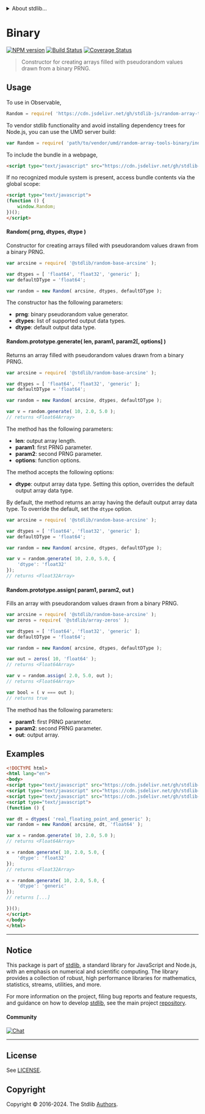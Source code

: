 <!--

@license Apache-2.0

Copyright (c) 2024 The Stdlib Authors.

Licensed under the Apache License, Version 2.0 (the "License");
you may not use this file except in compliance with the License.
You may obtain a copy of the License at

   http://www.apache.org/licenses/LICENSE-2.0

Unless required by applicable law or agreed to in writing, software
distributed under the License is distributed on an "AS IS" BASIS,
WITHOUT WARRANTIES OR CONDITIONS OF ANY KIND, either express or implied.
See the License for the specific language governing permissions and
limitations under the License.

-->


<details>
  <summary>
    About stdlib...
  </summary>
  <p>We believe in a future in which the web is a preferred environment for numerical computation. To help realize this future, we've built stdlib. stdlib is a standard library, with an emphasis on numerical and scientific computation, written in JavaScript (and C) for execution in browsers and in Node.js.</p>
  <p>The library is fully decomposable, being architected in such a way that you can swap out and mix and match APIs and functionality to cater to your exact preferences and use cases.</p>
  <p>When you use stdlib, you can be absolutely certain that you are using the most thorough, rigorous, well-written, studied, documented, tested, measured, and high-quality code out there.</p>
  <p>To join us in bringing numerical computing to the web, get started by checking us out on <a href="https://github.com/stdlib-js/stdlib">GitHub</a>, and please consider <a href="https://opencollective.com/stdlib">financially supporting stdlib</a>. We greatly appreciate your continued support!</p>
</details>

# Binary

[![NPM version][npm-image]][npm-url] [![Build Status][test-image]][test-url] [![Coverage Status][coverage-image]][coverage-url] <!-- [![dependencies][dependencies-image]][dependencies-url] -->

> Constructor for creating arrays filled with pseudorandom values drawn from a binary PRNG.



<section class="usage">

## Usage

To use in Observable,

```javascript
Random = require( 'https://cdn.jsdelivr.net/gh/stdlib-js/random-array-tools-binary@v0.2.0-umd/browser.js' )
```

To vendor stdlib functionality and avoid installing dependency trees for Node.js, you can use the UMD server build:

```javascript
var Random = require( 'path/to/vendor/umd/random-array-tools-binary/index.js' )
```

To include the bundle in a webpage,

```html
<script type="text/javascript" src="https://cdn.jsdelivr.net/gh/stdlib-js/random-array-tools-binary@v0.2.0-umd/browser.js"></script>
```

If no recognized module system is present, access bundle contents via the global scope:

```html
<script type="text/javascript">
(function () {
    window.Random;
})();
</script>
```

#### Random( prng, dtypes, dtype )

Constructor for creating arrays filled with pseudorandom values drawn from a binary PRNG.

```javascript
var arcsine = require( '@stdlib/random-base-arcsine' );

var dtypes = [ 'float64', 'float32', 'generic' ];
var defaultDType = 'float64';

var random = new Random( arcsine, dtypes, defaultDType );
```

The constructor has the following parameters:

-   **prng**: binary pseudorandom value generator.
-   **dtypes**: list of supported output data types.
-   **dtype**: default output data type.

#### Random.prototype.generate( len, param1, param2\[, options] )

Returns an array filled with pseudorandom values drawn from a binary PRNG.

```javascript
var arcsine = require( '@stdlib/random-base-arcsine' );

var dtypes = [ 'float64', 'float32', 'generic' ];
var defaultDType = 'float64';

var random = new Random( arcsine, dtypes, defaultDType );

var v = random.generate( 10, 2.0, 5.0 );
// returns <Float64Array>
```

The method has the following parameters:

-   **len**: output array length.
-   **param1**: first PRNG parameter.
-   **param2**: second PRNG parameter.
-   **options**: function options.

The method accepts the following options:

-   **dtype**: output array data type. Setting this option, overrides the default output array data type.

By default, the method returns an array having the default output array data type. To override the default, set the `dtype` option.

```javascript
var arcsine = require( '@stdlib/random-base-arcsine' );

var dtypes = [ 'float64', 'float32', 'generic' ];
var defaultDType = 'float64';

var random = new Random( arcsine, dtypes, defaultDType );

var v = random.generate( 10, 2.0, 5.0, {
    'dtype': 'float32'
});
// returns <Float32Array>
```

#### Random.prototype.assign( param1, param2, out )

Fills an array with pseudorandom values drawn from a binary PRNG.

```javascript
var arcsine = require( '@stdlib/random-base-arcsine' );
var zeros = require( '@stdlib/array-zeros' );

var dtypes = [ 'float64', 'float32', 'generic' ];
var defaultDType = 'float64';

var random = new Random( arcsine, dtypes, defaultDType );

var out = zeros( 10, 'float64' );
// returns <Float64Array>

var v = random.assign( 2.0, 5.0, out );
// returns <Float64Array>

var bool = ( v === out );
// returns true
```

The method has the following parameters:

-   **param1**: first PRNG parameter.
-   **param2**: second PRNG parameter.
-   **out**: output array.

</section>

<!-- /.usage -->

<section class="notes">

</section>

<!-- /.notes -->

<section class="examples">

## Examples

<!-- eslint no-undef: "error" -->

```html
<!DOCTYPE html>
<html lang="en">
<body>
<script type="text/javascript" src="https://cdn.jsdelivr.net/gh/stdlib-js/random-base-arcsine@umd/browser.js"></script>
<script type="text/javascript" src="https://cdn.jsdelivr.net/gh/stdlib-js/array-dtypes@umd/browser.js"></script>
<script type="text/javascript" src="https://cdn.jsdelivr.net/gh/stdlib-js/random-array-tools-binary@v0.2.0-umd/browser.js"></script>
<script type="text/javascript">
(function () {

var dt = dtypes( 'real_floating_point_and_generic' );
var random = new Random( arcsine, dt, 'float64' );

var x = random.generate( 10, 2.0, 5.0 );
// returns <Float64Array>

x = random.generate( 10, 2.0, 5.0, {
    'dtype': 'float32'
});
// returns <Float32Array>

x = random.generate( 10, 2.0, 5.0, {
    'dtype': 'generic'
});
// returns [...]

})();
</script>
</body>
</html>
```

</section>

<!-- /.examples -->

<!-- Section for related `stdlib` packages. Do not manually edit this section, as it is automatically populated. -->

<section class="related">

</section>

<!-- /.related -->

<!-- Section for all links. Make sure to keep an empty line after the `section` element and another before the `/section` close. -->


<section class="main-repo" >

* * *

## Notice

This package is part of [stdlib][stdlib], a standard library for JavaScript and Node.js, with an emphasis on numerical and scientific computing. The library provides a collection of robust, high performance libraries for mathematics, statistics, streams, utilities, and more.

For more information on the project, filing bug reports and feature requests, and guidance on how to develop [stdlib][stdlib], see the main project [repository][stdlib].

#### Community

[![Chat][chat-image]][chat-url]

---

## License

See [LICENSE][stdlib-license].


## Copyright

Copyright &copy; 2016-2024. The Stdlib [Authors][stdlib-authors].

</section>

<!-- /.stdlib -->

<!-- Section for all links. Make sure to keep an empty line after the `section` element and another before the `/section` close. -->

<section class="links">

[npm-image]: http://img.shields.io/npm/v/@stdlib/random-array-tools-binary.svg
[npm-url]: https://npmjs.org/package/@stdlib/random-array-tools-binary

[test-image]: https://github.com/stdlib-js/random-array-tools-binary/actions/workflows/test.yml/badge.svg?branch=v0.2.0
[test-url]: https://github.com/stdlib-js/random-array-tools-binary/actions/workflows/test.yml?query=branch:v0.2.0

[coverage-image]: https://img.shields.io/codecov/c/github/stdlib-js/random-array-tools-binary/main.svg
[coverage-url]: https://codecov.io/github/stdlib-js/random-array-tools-binary?branch=main

<!--

[dependencies-image]: https://img.shields.io/david/stdlib-js/random-array-tools-binary.svg
[dependencies-url]: https://david-dm.org/stdlib-js/random-array-tools-binary/main

-->

[chat-image]: https://img.shields.io/gitter/room/stdlib-js/stdlib.svg
[chat-url]: https://app.gitter.im/#/room/#stdlib-js_stdlib:gitter.im

[stdlib]: https://github.com/stdlib-js/stdlib

[stdlib-authors]: https://github.com/stdlib-js/stdlib/graphs/contributors

[umd]: https://github.com/umdjs/umd
[es-module]: https://developer.mozilla.org/en-US/docs/Web/JavaScript/Guide/Modules

[deno-url]: https://github.com/stdlib-js/random-array-tools-binary/tree/deno
[deno-readme]: https://github.com/stdlib-js/random-array-tools-binary/blob/deno/README.md
[umd-url]: https://github.com/stdlib-js/random-array-tools-binary/tree/umd
[umd-readme]: https://github.com/stdlib-js/random-array-tools-binary/blob/umd/README.md
[esm-url]: https://github.com/stdlib-js/random-array-tools-binary/tree/esm
[esm-readme]: https://github.com/stdlib-js/random-array-tools-binary/blob/esm/README.md
[branches-url]: https://github.com/stdlib-js/random-array-tools-binary/blob/main/branches.md

[stdlib-license]: https://raw.githubusercontent.com/stdlib-js/random-array-tools-binary/main/LICENSE

</section>

<!-- /.links -->
